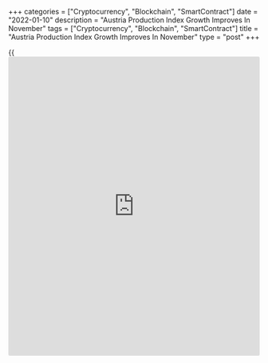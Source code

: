 +++
categories = ["Cryptocurrency", "Blockchain", "SmartContract"]
date = "2022-01-10"
description = "Austria Production Index Growth Improves In November"
tags = ["Cryptocurrency", "Blockchain", "SmartContract"]
title = "Austria Production Index Growth Improves In November"
type = "post"
+++

{{<iframe id="large-banner" src="https://www.bounty.group/#slide=8.0" width="100%" height="600" scrolling="no" style="border: 0px solid rgb(216, 221, 230); border-radius: 3px;">}}

Austria's production index logged a notable growth in November,
Statistics Austria reported Monday.

The production index grew 7.4 percent year-on-year in November after
climbing 5.5 percent in the previous month.

Within total production, industrial output gained 9.3 percent and
construction grew 2.3 percent from the last year.

Among main industrial grouping, energy output posted the biggest annual
growth of 33.6 percent, followed by an 8.9 percent growth in
intermediate goods output and a 6.8 percent rise in consumer goods.

Capital goods output moved up 5.3 percent, while durable goods
production dropped 1 percent.

At the same time, the monthly expansion in overall production improved
to 2 percent from 1.4 percent in October.

For comments and feedback [contact](https://www.playgroundfx.com/contact/): editorial@rtt[news](https://www.letsplayfx.com/blog/forex-news-website/).com

[Economic News][1]

 **What parts of the world are seeing the best (and worst) economic
performances lately? Click[here][2] to check out our [Econ Scorecard][2]
and find out! See up-to-the-moment [ranking](https://www.playgroundfx.com/blog/crypto-exchange-ranking/)s for the best and worst
performers in [GDP][3], [unemployment rate][4], [inflation][5] and much
more.**

   1. www.rtt[news](https://www.letsplayfx.com/blog/forex-news-website/).com/Content/EconomicNews.aspx
   2. www.rtt[news](https://www.letsplayfx.com/blog/forex-news-website/).com/economic-scorecard/world-rank/unemployment-rate/highest-performance.aspx
   3. www.rtt[news](https://www.letsplayfx.com/blog/forex-news-website/).com/economic-scorecard/world-rank/GDP/highest-performance.aspx
   4. www.rtt[news](https://www.letsplayfx.com/blog/forex-news-website/).com/economic-scorecard/world-rank/unemployment-rate/lowest-performance.aspx
   5. www.rtt[news](https://www.letsplayfx.com/blog/forex-news-website/).com/economic-scorecard/world-rank/CPI/highest-performance.aspx